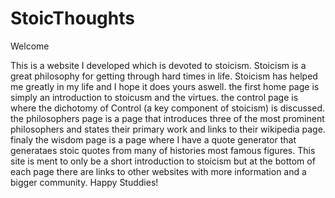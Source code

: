 # StoicThoughts
Welcome 

This is a website I developed which is devoted to stoicism. 
Stoicism is a great philosophy for getting through hard times in life. 
Stoicism has helped me greatly in my life and I hope it does yours aswell. 
the first home page is simply an introduction to stoicusm and the virtues.
the control page is where the dichotomy of Control (a key component of stoicism) is discussed.
the philosophers page is a page that introduces three of the most prominent philosophers and states their primary work and links to their wikipedia page.
finaly the wisdom page is a page where I have a quote generator that generataes stoic quotes from many of histories most famous figures. 
This site is ment to only be a short introduction to stoicism but at the bottom of each page there are links to other websites with more information and a bigger community. 
Happy Studdies!
